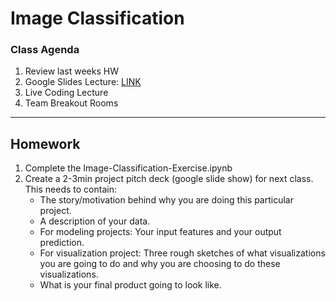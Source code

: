 # Image Classification


### Class Agenda

1. Review last weeks HW
2. Google Slides Lecture: [LINK](https://docs.google.com/presentation/d/1LSZ-LH5eqrO-9VhW4GB3H6qqkxHmdgJheHH8oZ8Q2Co/edit?usp=sharing)
3. Live Coding Lecture
4. Team Breakout Rooms


___
## Homework
1. Complete the Image-Classification-Exercise.ipynb
2. Create a 2-3min project pitch deck (google slide show) for next class. This needs to contain:
	* The story/motivation behind why you are doing this particular project.
	* A description of your data. 
	* For modeling projects: Your input features and your output prediction.
	* For visualization project: Three rough sketches of what visualizations you are going to do and why you are choosing to do these visualizations. 
	* What is your final product going to look like. 
